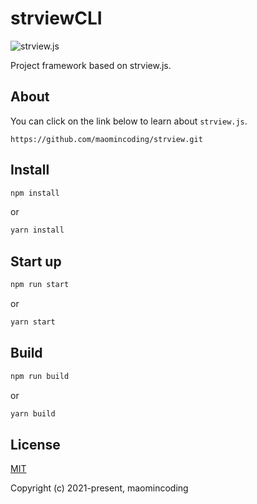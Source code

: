 # strviewCLI
![strview.js](https://www.maomin.club/data/strview/logo.png)

Project framework based on strview.js.

## About

You can click on the link below to learn about `strview.js`.
```
https://github.com/maomincoding/strview.git
```

## Install

```bash
npm install
```
or
```bash
yarn install
```

## Start up

```bash
npm run start
```
or
```bash
yarn start
```

## Build

```bash
npm run build
```
or
```bash
yarn build
```

## License

[MIT](https://opensource.org/licenses/MIT)

Copyright (c) 2021-present, maomincoding